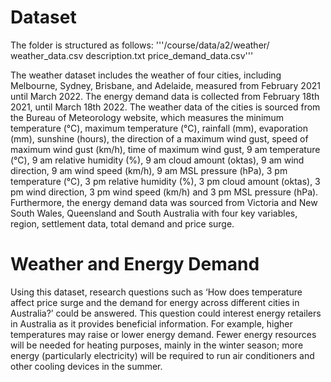 # **Dataset**

The folder is structured as follows:
'''/course/data/a2/weather/
        weather_data.csv
        description.txt
        price_demand_data.csv'''
        
The weather dataset includes the weather of four cities, including Melbourne, Sydney, Brisbane, and Adelaide, measured from February 2021 until March 2022. The energy demand data is collected from February 18th 2021, until March 18th 2022. The weather data of the cities is sourced from the Bureau of Meteorology website, which measures the minimum temperature (°C), maximum temperature (°C), rainfall (mm), evaporation (mm), sunshine (hours), the direction of a maximum wind gust, speed of maximum wind gust (km/h), time of maximum wind gust, 9 am temperature (°C), 9 am relative humidity (%), 9 am cloud amount (oktas), 9 am wind direction, 9 am wind speed (km/h), 9 am MSL pressure (hPa), 3 pm temperature (°C), 3 pm relative humidity (%), 3 pm cloud amount (oktas), 3 pm wind direction, 3 pm wind speed (km/h) and 3 pm MSL pressure (hPa). Furthermore, the energy demand data was sourced from Victoria and New South Wales, Queensland and South Australia with four key variables, region, settlement data, total demand and price surge.

# **Weather and Energy Demand**
Using this dataset, research questions such as ‘How does temperature affect price surge and the demand for energy across different cities in Australia?’ could be answered. This question could interest energy retailers in Australia as it provides beneficial information. For example, higher temperatures may raise or lower energy demand. Fewer energy resources will be needed for heating purposes, mainly in the winter season; more energy (particularly electricity) will be required to run air conditioners and other cooling devices in the summer.

